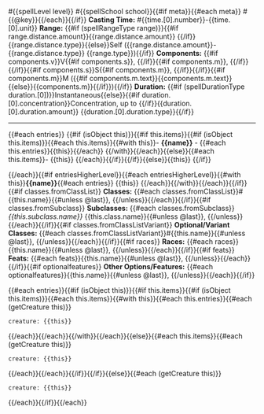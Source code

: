 #{{spellLevel level}} #{{spellSchool school}}{{#if meta}}{{#each meta}} #{{@key}}{{/each}}{{/if}}
**Casting Time:** #{{time.[0].number}}-{{time.[0].unit}}
**Range:** {{#if (spellRangeType range)}}{{#if range.distance.amount}}{{range.distance.amount}} {{/if}}{{range.distance.type}}{{else}}Self ({{range.distance.amount}}-{{range.distance.type}} {{range.type}}){{/if}}
**Components:** {{#if components.v}}V{{#if components.s}}, {{/if}}{{#if components.m}}, {{/if}}{{/if}}{{#if components.s}}S{{#if components.m}}, {{/if}}{{/if}}{{#if components.m}}M ({{#if components.m.text}}{{components.m.text}}{{else}}{{components.m}}{{/if}}){{/if}}
**Duration:** {{#if (spellDurationType duration.[0])}}Instantaneous{{else}}{{#if duration.[0].concentration}}Concentration, up to {{/if}}{{duration.[0].duration.amount}} {{duration.[0].duration.type}}{{/if}}

---

{{#each entries}}
{{#if (isObject this)}}{{#if this.items}}{{#if (isObject this.items)}}{{#each this.items}}{{#with this}}- **{{name}}**
	- {{#each this.entries}}{{this}}{{/each}}
{{/with}}{{/each}}{{else}}{{#each this.items}}- {{this}}
{{/each}}{{/if}}{{/if}}{{else}}{{this}}
{{/if}}

{{/each}}{{#if entriesHigherLevel}}{{#each entriesHigherLevel}}{{#with this}}**{{name}}**{{#each entries}}
{{this}}
{{/each}}{{/with}}{{/each}}{{/if}}{{#if classes.fromClassList}}
**Classes:** {{#each classes.fromClassList}}#{{this.name}}{{#unless @last}}, {{/unless}}{{/each}}{{/if}}{{#if classes.fromSubclass}}
**Subclasses:** {{#each classes.fromSubclass}}*{{this.subclass.name}}* {{this.class.name}}{{#unless @last}}, {{/unless}}{{/each}}{{/if}}{{#if classes.fromClassListVariant}}
**Optional/Variant Classes:** {{#each classes.fromClassListVariant}}#{{this.name}}{{#unless @last}}, {{/unless}}{{/each}}{{/if}}{{#if races}}
**Races:** {{#each races}}{{this.name}}{{#unless @last}}, {{/unless}}{{/each}}{{/if}}{{#if feats}}
**Feats:** {{#each feats}}{{this.name}}{{#unless @last}}, {{/unless}}{{/each}}{{/if}}{{#if optionalfeatures}}
**Other Options/Features:** {{#each optionalfeatures}}{{this.name}}{{#unless @last}}, {{/unless}}{{/each}}{{/if}}

{{#each entries}}{{#if (isObject this)}}{{#if this.items}}{{#if (isObject this.items)}}{{#each this.items}}{{#with this}}{{#each this.entries}}{{#each (getCreature this)}}
```statblock
creature: {{this}}
```
{{/each}}{{/each}}{{/with}}{{/each}}{{else}}{{#each this.items}}{{#each (getCreature this)}}
```statblock
creature: {{this}}
```
{{/each}}{{/each}}{{/if}}{{/if}}{{else}}{{#each (getCreature this)}}
```statblock
creature: {{this}}
```
{{/each}}{{/if}}{{/each}}
